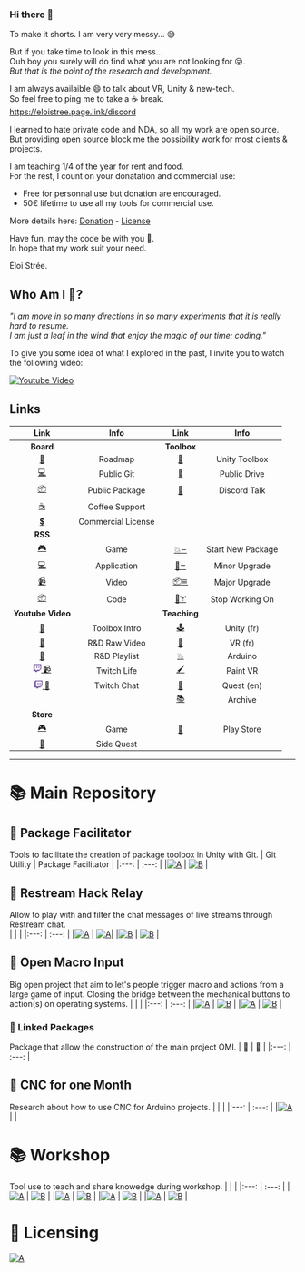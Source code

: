 ### Hi there 👋

To make it shorts. I am very very messy...  😅  
 
But if you take time to look in this mess...    
Ouh boy you surely will do find what you are not looking for 😝.  
_But that is the point of the research and development._


I am always availaible 😄 to talk about VR, Unity & new-tech.    
So feel free to ping me to take a ☕ break.    
https://eloistree.page.link/discord  


I learned to hate private code and NDA, so all my work are open source.  
But providing open source block me the possibility work for most clients & projects.   

I am teaching 1/4 of the year for rent and food.    
For the rest, I count on your donatation and commercial use:  
- Free for personnal use but donation are encouraged.  
- 50€ lifetime to use all my tools for commercial use.    

More details here: [Donation](https://eloistree.page.link/donation) - [License](https://eloistree.page.link/license)  
  
  
Have fun, may the code be with you 🍻.      
In hope that my work suit your need.    
  
Éloi Strée.  

## Who Am I  🤔?
_"I am move in so many directions in so many experiments that it is really hard to resume._   
_I am just a leaf in the wind that enjoy the magic of our time: coding."_  

To give you some idea of what I explored in the past, I invite you to watch the following video:  

[![Youtube Video](http://img.youtube.com/vi/SElpOHKeGSg/maxresdefault.jpg)](https://www.youtube.com/watch?v=SElpOHKeGSg)  


## Links
| Link | Info | Link | Info |
|:---: | :---: |:---: | :---: |
| **Board** |  | **Toolbox**|  |
| [📅]( https://eloistree.page.link/board) | Roadmap |[🧰]( https://eloistree.page.link/toolbox) | Unity Toolbox |
| [💻]( https://eloistree.page.link/publicgit) | Public Git |[📁](https://eloistree.page.link/publicstorage) | Public Drive  |
| [📦]( https://eloistree.page.link/publicpackage) | Public Package |[💬](https://eloistree.page.link/discord) | Discord Talk |
| [☕](https://eloistree.page.link/donation) | Coffee Support| | |
| [💲](https://eloistree.page.link/license)| Commercial License ||  |
| **RSS** |  ||  |
| [🎮](https://raw.githubusercontent.com/EloiStree/EloiStree/master/RSS/Release/Game.xml) | Game |[💥𑁒](https://raw.githubusercontent.com/EloiStree/EloiStree/master/RSS/Code/StartNewPackage.xml) | Start New Package |
| [💻](https://raw.githubusercontent.com/EloiStree/EloiStree/master/RSS/Release/Application.xml) | Application |[🔨𑁓](https://raw.githubusercontent.com/EloiStree/EloiStree/master/RSS/Code/MinorUpgrade.xml) | Minor Upgrade  |
| [📹](https://raw.githubusercontent.com/EloiStree/EloiStree/master/RSS/Release/Video.xml) | Video |[📦𑁔](https://raw.githubusercontent.com/EloiStree/EloiStree/master/RSS/Code/MajorUpgrade.xml) | Major Upgrade |
| [📦](https://raw.githubusercontent.com/EloiStree/EloiStree/master/RSS/Release/Code.xml) | Code| [🧰𐏕](https://raw.githubusercontent.com/EloiStree/EloiStree/master/RSS/Code/StopWorkingOnPackage.xml) | Stop Working On |
| **Youtube Video** |  | **Teaching**|  |
| [🔨](https://www.youtube.com/channel/UCNF9z7L6bfkodhNWvnY5lsg)  | Toolbox Intro |[🕹️](https://eloistree.page.link/unity) |  Unity (fr) |
| [🧪](https://eloistree.page.link/video) | R&D Raw Video |[🥽](https://eloistree.page.link/vr)  | VR (fr) |
| [👀](https://eloistree.page.link/lookingfor) | R&D Playlist|[💥](https://github.com/EloiStree/HelloRemoteFirework/wiki) | Arduino |
| <a href="https://eloistree.page.link/stream"> <img alt="" src="Images/twitch.png" width="14px" height="14px"> 📹</a> | Twitch Life |[🖌️](https://eloistree.page.link/paintingjam)  | Paint VR |
| <a href="https://eloistree.page.link/stream"> <img alt="" src="Images/twitch.png" width="14px" height="14px"> 💬</a> | Twitch Chat |[🥽](http://eloistree.page.link/quest)  | Quest (en) |
|  |  |[📚](https://eloistree.page.link/teaching)  | Archive |
| **Store** |  | |  |
| [🎮](https://eloistree.page.link/game)  | Game | [📱](https://eloistree.page.link/playstore)   | Play Store |
| [🥽](https://eloistree.page.link/sidequest) | Side Quest|  |  |


-------------------
# 📚 Main Repository
## 📕 Package Facilitator
Tools to facilitate the creation of package toolbox in Unity with Git.
| Git Utility | Package Facilitator  |
|:---: | :---: |
|[![A](https://github-readme-stats.vercel.app/api/pin/?username=eloistree&repo=2019_07_21_QuickGitUtility)](https://github.com/EloiStree/2019_07_21_QuickGitUtility) | [![B](https://github-readme-stats.vercel.app/api/pin/?username=eloistree&repo=2019_07_21_UnityPackageFacilitator)](https://github.com/EloiStree/2019_07_21_UnityPackageFacilitator) |

## 📗 Restream Hack Relay
Allow to play with and filter the chat messages of live streams through Restream chat.  
|  |   |
|:---: | :---: |
|[![A](https://github-readme-stats.vercel.app/api/pin/?username=eloistree&repo=2020_07_12_ReHackUnityCore)](https://github.com/EloiStree/2020_07_12_ReHackUnityCore) | [![A](https://github-readme-stats.vercel.app/api/pin/?username=eloistree&repo=2020_07_12_ReHackRelay)](https://github.com/EloiStree/2020_07_12_ReHackRelay)|
|[![B](https://github-readme-stats.vercel.app/api/pin/?username=eloistree&repo=2020_07_12_ReHackUnityEloiDemo)](https://github.com/EloiStree/2020_07_12_ReHackUnityEloiDemo) | [![B](https://github-readme-stats.vercel.app/api/pin/?username=eloistree&repo=2020_07_15_ReHackToJOMI)](https://github.com/EloiStree/2020_07_15_ReHackToJOMI) |

## 📒 Open Macro Input
Big open project that aim to let's people trigger macro and actions from a large game of input. Closing the bridge between the mechanical buttons to action(s) on operating systems.
|  |   |
|:---: | :---: |
|[![A](https://github-readme-stats.vercel.app/api/pin/?username=eloistree&repo=2020_04_10_JavaOpenMacroInputRuntime)](https://github.com/EloiStree/2020_04_10_JavaOpenMacroInputRuntime) | [![B](https://github-readme-stats.vercel.app/api/pin/?username=eloistree&repo=2020_04_10_JavaOpenMacroInput)](https://github.com/EloiStree/2020_04_10_JavaOpenMacroInput) |
|[![A](https://github-readme-stats.vercel.app/api/pin/?username=eloistree&repo=OpenMacroInput)](https://github.com/EloiStree/OpenMacroInput) | [![B](https://github-readme-stats.vercel.app/api/pin/?username=eloistree&repo=OpenMacroInputCommunityMapping)](https://github.com/EloiStree/OpenMacroInputCommunityMapping) |

### 📒 Linked Packages
Package that allow the construction of the main project OMI.
| 🚧 |  🚧 |
|:---: | :---: |

## 📘 CNC for one Month
Research about how to use CNC for Arduino projects.
|  |   |
|:---: | :---: |
|[![A](https://github-readme-stats.vercel.app/api/pin/?username=eloistree&repo=2020_08_01_CNC41Month)](https://github.com/EloiStree/2020_08_01_CNC41Month) | |



# 📚 Workshop
Tool use to teach and share knowedge during workshop.
| |  |
|:---: | :---: |
|[![A](https://github-readme-stats.vercel.app/api/pin/?username=eloistree&repo=HelloUnity)](https://github.com/EloiStree/HelloUnity) | [![B](https://github-readme-stats.vercel.app/api/pin/?username=eloistree&repo=HelloRemoteFirework)](https://github.com/EloiStree/HelloRemoteFirework) |
|[![A](https://github-readme-stats.vercel.app/api/pin/?username=eloistree&repo=HelloVirtualReality)](https://github.com/EloiStree/HelloVirtualReality) | [![B](https://github-readme-stats.vercel.app/api/pin/?username=eloistree&repo=CodeAndQuestsEveryDay)](https://github.com/EloiStree/CodeAndQuestsEveryDay) |
|[![A](https://github-readme-stats.vercel.app/api/pin/?username=eloistree&repo=HelloUnityPackage)](https://github.com/EloiStree/HelloUnityPackage) | [![B](https://github-readme-stats.vercel.app/api/pin/?username=eloistree&repo=HelloRemoteFirework)](https://github.com/EloiStree/HelloRemoteFirework) |
|[![A](https://github-readme-stats.vercel.app/api/pin/?username=eloistree&repo=HelloHololens)](https://github.com/EloiStree/HelloHololens) | [![B](https://github-readme-stats.vercel.app/api/pin/?username=eloistree&repo=HelloUnityForArtists)](https://github.com/EloiStree/HelloUnityForArtists) |

# 📌 Licensing
[![A](https://github-readme-stats.vercel.app/api/pin/?username=eloistree&repo=GeneralLicense)](https://github.com/EloiStree/GeneralLicense)


